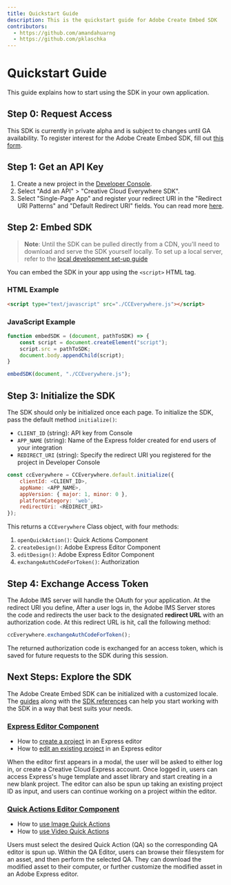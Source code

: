 ```yaml
---
title: Quickstart Guide
description: This is the quickstart guide for Adobe Create Embed SDK
contributors:
  - https://github.com/amandahuarng
  - https://github.com/pklaschka
---
```


# Quickstart Guide

This guide explains how to start using the SDK in your own application. 

## Step 0: Request Access 

This SDK is currently in private alpha and is subject to changes until GA availability. To register interest for the Adobe Create Embed SDK, fill out [this form](https://forms.office.com/r/J0HvGMbtDT).


## Step 1: Get an API Key

1. Create a new project in the [Developer Console](https://developer.adobe.com/console). 
2. Select "Add an API" > "Creative Cloud Everywhere SDK". 
3. Select "Single-Page App" and register your redirect URI in the "Redirect URI Patterns" and "Default Redirect URI" fields. You can read more [here](../reference/authorization/index.md). 

## Step 2: Embed SDK

> **Note**: Until the SDK can be pulled directly from a CDN, you'll need to download and serve the SDK yourself locally. To set up a local server, refer to the [local development set-up guide](./local/index.md) 

You can embed the SDK in your app using the `<script>` HTML tag. 

### HTML Example

```html
<script type="text/javascript" src="./CCEverywhere.js"></script>
```

### JavaScript Example

```js
function embedSDK = (document, pathToSDK) => {
    const script = document.createElement("script");
    script.src = pathToSDK;
    document.body.appendChild(script);
}

embedSDK(document, "./CCEverywhere.js");
```


## Step 3: Initialize the SDK

The SDK should only be initialized once each page. To initialize the SDK, pass the default method `initialize()`:
* `CLIENT_ID` (string): API key from Console
* `APP_NAME` (string): Name of the Express folder created for end users of your integration
* `REDIRECT_URI` (string): Specify the redirect URI you registered for the project in Developer Console

```js
const ccEverywhere = CCEverywhere.default.initialize({
    clientId: <CLIENT_ID>,
    appName: <APP_NAME>, 
    appVersion: { major: 1, minor: 0 },
    platformCategory: 'web',
    redirectUri: <REDIRECT_URI>
});
```

This returns a `CCEverywhere` Class object, with four methods: 
1. `openQuickAction()`: Quick Actions Component
2. `createDesign()`: Adobe Express Editor Component
3. `editDesign()`: Adobe Express Editor Component
4. `exchangeAuthCodeForToken()`: Authorization 

## Step 4: Exchange Access Token

The Adobe IMS server will handle the OAuth for your application. At the redirect URI you define, After a user logs in, the Adobe IMS Server stores the code and redirects the user back to the designated **redirect URL** with an authorization code. At this redirect URL is hit,  call the following method:

```js
ccEverywhere.exchangeAuthCodeForToken();
```

The returned authorization code is exchanged for an access token, which is saved for future requests to the SDK during this session.


## Next Steps: Explore the SDK

The Adobe Create Embed SDK can be initialized with a customized locale. The [guides](../../guides/index.md) along with the [SDK references](../../reference/index.md) can help you start working with the SDK in a way that best suits your needs.

### [Express Editor Component](../../guides/ccx_editor/index.md)
* How to [create a project](../guides/ccx_editor/create_project/) in an Express editor
* How to [edit an existing project](../guides/ccx_editor/edit_project/) in an Express editor

When the editor first appears in a modal, the user will be asked to either log in, or create a Creative Cloud Express account. Once logged in, users can access Express's huge template and asset library and start creating in a new blank project. The editor can also be spun up taking an existing project ID as input, and users can continue working on a project within the editor.

### [Quick Actions Editor Component](../../guides/quick_actions/index.md)
* How to [use Image Quick Actions](../guides/quick_actions/image/)
* How to [use Video Quick Actions](../guides/quick_actions/video/)

Users must select the desired Quick Action (QA) so the corresponding QA editor is spun up. Within the QA Editor, users can browse their filesystem for an asset, and then perform the selected QA. They can download the modified asset to their computer, or further customize the modified asset in an Adobe Express editor.
